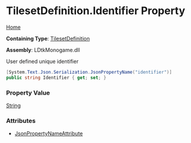# TilesetDefinition\.Identifier Property

[Home](../../../README.md)

**Containing Type**: [TilesetDefinition](../README.md)

**Assembly**: LDtkMonogame\.dll

  
 User defined unique identifier 

```csharp
[System.Text.Json.Serialization.JsonPropertyName("identifier")]
public string Identifier { get; set; }
```

### Property Value

[String](https://docs.microsoft.com/en-us/dotnet/api/system.string)

### Attributes

* [JsonPropertyNameAttribute](https://docs.microsoft.com/en-us/dotnet/api/system.text.json.serialization.jsonpropertynameattribute)

